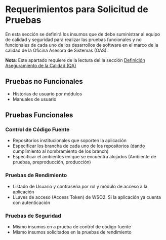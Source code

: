 # Requerimientos para Solicitud de Pruebas
En esta sección se definirá los insumos que de debe suministrar  al equipo de calidad y seguridad para realizar las pruebas funcionales y no funcionales de cada uno de los desarrollos de software en el marco de la calidad de la Oficina Asesora de Sistemas (OAS).

**Nota**: Este apartado requiere de la lectura del la sección  [Definición Aseguramiento de la Calidad (QA)](lineamientos.md)

## Pruebas no Funcionales

- Historias de usuario por módulos
- Manuales de usuario

## Pruebas Funcionales

### Control de Código Fuente

- Repositorios institucionales que soporten la aplicación
- Especificar los brancha de cada uno de los repositorios (dando cumplimiento al nombramiento de los branch)
- Especificar el ambientes en que se encuentra alojados (Ambiente de pruebas, preproducción, producción)


### Pruebas de Rendimiento

- Listado de Usuario y contraseña por rol y módulo de acceso a la aplicación
- LLaves de acceso (Access Token) de WSO2. Si la aplicación ya cuenta con autenticación

### Pruebas de Seguridad
- Mismo insumos en a prueba de control de código fuente
- Mismo insumos solicitados en la pruebas de rendimiento
